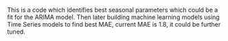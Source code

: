 This is a code which identifies best seasonal parameters which could be a fit for the ARIMA model.
Then later building machine learning models using Time Series models to find best MAE, current MAE is 1.8, it could be further tuned.
